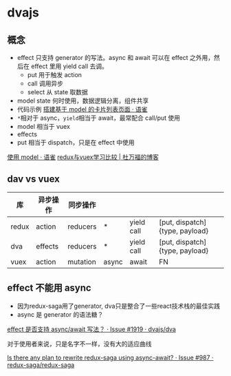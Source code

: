 # dvajs

## 概念

- effect 只支持 generator 的写法。async 和 await 可以在 effect 之外用，然后在 effect 里用 yield call 去调。
  - put 用于触发 action
  - call 调用异步
  - select 从 state 取数据
- model state 何时使用，数据逻辑分离，组件共享
- 代码示例 [搭建基于 model 的卡片列表页面 · 语雀](https://www.yuque.com/ant-design/course/dsl8ee#3d56fc89)
- `*`相对于 async，`yield`相当于 await，最常配合 call/put 使用
- model 相当于 vuex
- effects
- put 相当于 dispatch，只是在 effect 中使用

[使用 model · 语雀](https://www.yuque.com/ant-design/course/abl3ad)
[redux与vuex学习比较 | 杜万福的博客](https://hotwhy.github.io/2018/07/14/redux%E4%B8%8Evuex%E5%AD%A6%E4%B9%A0%E6%AF%94%E8%BE%83/)

## dav vs vuex

| 库     | 异步操作    | 同步操作    |       |            |                                |
| ------ | ----------- | ----------- | -     | -          | -                              |
| redux  | action      | reducers    | *     | yield call | [put, dispatch]{type, payload} |
| dva    | effects     | reducers    | *     | yield call | [put, dispatch]{type, payload} |
| vuex   | action      | mutation    | async | await      | FN                             |


## effect 不能用 async

- 因为redux-saga用了generator, dva只是整合了一些react技术栈的最佳实践
- async 是 generator 的语法糖？

[effect 是否支持 async/await 写法？ · Issue #1919 · dvajs/dva](https://github.com/dvajs/dva/issues/1919#issuecomment-471381766)

对于使用者来说，只是名字不一样，没有大的适应曲线

[Is there any plan to rewrite redux-saga using async-await? · Issue #987 · redux-saga/redux-saga](https://github.com/redux-saga/redux-saga/issues/987#issuecomment-301039792)

